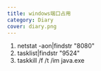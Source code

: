 ```yaml
---
title: windows端口占用
category: Diary
cover: diary.png
---
```


1. netstat -aon|findstr "8080"
2. tasklist|findstr "9524"
3. taskkill /f /t /im java.exe

